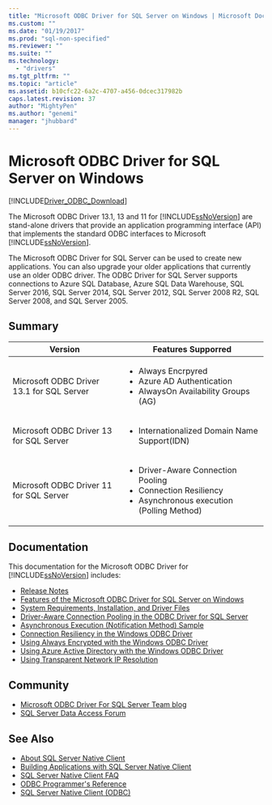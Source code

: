 ```yaml
---
title: "Microsoft ODBC Driver for SQL Server on Windows | Microsoft Docs"
ms.custom: ""
ms.date: "01/19/2017"
ms.prod: "sql-non-specified"
ms.reviewer: ""
ms.suite: ""
ms.technology: 
  - "drivers"
ms.tgt_pltfrm: ""
ms.topic: "article"
ms.assetid: b10cfc22-6a2c-4707-a456-0dcec317982b
caps.latest.revision: 37
author: "MightyPen"
ms.author: "genemi"
manager: "jhubbard"
---
```

# Microsoft ODBC Driver for SQL Server on Windows
[!INCLUDE[Driver_ODBC_Download](../../../includes/driver_odbc_download.md)]

  The Microsoft ODBC Driver 13.1, 13 and 11 for [!INCLUDE[ssNoVersion](../../../includes/ssnoversion_md.md)] are  stand-alone drivers that provide an application programming interface (API) that implements the standard ODBC interfaces to Microsoft [!INCLUDE[ssNoVersion](../../../includes/ssnoversion_md.md)].  
  
 The Microsoft ODBC Driver for SQL Server can be used to create new applications. You can also upgrade your older applications that currently use an older ODBC driver. The ODBC Driver for SQL Server supports connections to Azure SQL Database, Azure SQL Data Warehouse, SQL Server 2016, SQL Server 2014, SQL Server 2012, SQL Server 2008 R2, SQL Server 2008, and SQL Server 2005.  

## Summary

| Version       | Features Supporred      | 
| ------------- |---------------| 
| Microsoft ODBC Driver 13.1 for SQL Server     | <ul><li>Always Encrpyred</li><li>Azure AD Authentication</li><li>AlwaysOn Availability Groups (AG)</li></ul>   | 
| Microsoft ODBC Driver 13 for SQL Server      | <ul><li>Internationalized Domain Name Support(IDN)</li></ul> |   
| Microsoft ODBC Driver 11 for SQL Server | <ul><li>Driver-Aware Connection Pooling</li><li>Connection Resiliency</li><li>Asynchronous execution (Polling Method)</li></ul> |    


## Documentation  
 This documentation for the Microsoft ODBC Driver for [!INCLUDE[ssNoVersion](../../../includes/ssnoversion_md.md)] includes:  
  
*   [Release Notes](../../../connect/odbc/windows/release-notes.md)  
*   [Features of the Microsoft ODBC Driver for SQL Server on Windows](../../../connect/odbc/windows/features-of-the-microsoft-odbc-driver-for-sql-server-on-windows.md)  
*   [System Requirements, Installation, and Driver Files](../../../connect/odbc/windows/system-requirements-installation-and-driver-files.md)  
*   [Driver-Aware Connection Pooling in the ODBC Driver for SQL Server](../../../connect/odbc/windows/driver-aware-connection-pooling-in-the-odbc-driver-for-sql-server.md)  
*   [Asynchronous Execution &#40;Notification Method&#41; Sample](../../../connect/odbc/windows/asynchronous-execution-notification-method-sample.md)  
*   [Connection Resiliency in the Windows ODBC Driver](../../../connect/odbc/windows/connection-resiliency-in-the-windows-odbc-driver.md)  
*   [Using Always Encrypted with the Windows ODBC Driver](../../../connect/odbc/windows/using-always-encrypted-with-the-windows-odbc-driver.md)
*   [Using Azure Active Directory with the Windows ODBC Driver](../../../connect/odbc/windows/using-azure-active-directory-with-the-windows-odbc-driver.md) 
*   [Using Transparent Network IP Resolution](../../../connect/odbc/linux/using-transparent-network-ip-resolution.md)   
  
## Community  
* [Microsoft ODBC Driver For SQL Server Team blog](http://blogs.msdn.com/sqlnativeclient/default.aspx)  
* [SQL Server Data Access Forum](http://social.technet.microsoft.com/Forums/en/sqldataaccess/threads)  
  
## See Also  
* [About SQL Server Native Client](https://msdn.microsoft.com/sqlserver/ff658532.aspx)   
* [Building Applications with SQL Server Native Client](https://msdn.microsoft.com/library/ms130904.aspx)   
* [SQL Server Native Client FAQ](https://msdn.microsoft.com/sqlserver/aa937707.aspx)   
* [ODBC Programmer's Reference](../../../odbc/reference/odbc-programmer-s-reference.md)   
* [SQL Server Native Client (ODBC)](https://msdn.microsoft.com/library/ms131415.aspx)  
  
  